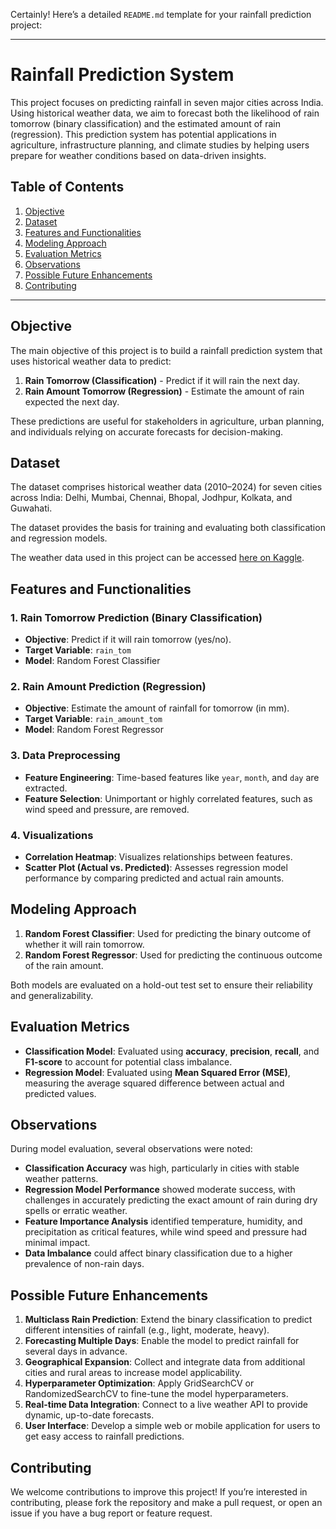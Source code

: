 Certainly! Here’s a detailed `README.md` template for your rainfall prediction project:

---

# Rainfall Prediction System

This project focuses on predicting rainfall in seven major cities across India. Using historical weather data, we aim to forecast both the likelihood of rain tomorrow (binary classification) and the estimated amount of rain (regression). This prediction system has potential applications in agriculture, infrastructure planning, and climate studies by helping users prepare for weather conditions based on data-driven insights.

## Table of Contents
1. [Objective](#objective)
2. [Dataset](#dataset)
3. [Features and Functionalities](#features-and-functionalities)
4. [Modeling Approach](#modeling-approach)
5. [Evaluation Metrics](#evaluation-metrics)
6. [Observations](#observations)
7. [Possible Future Enhancements](#possible-future-enhancements)
8. [Contributing](#contributing)

---

## Objective

The main objective of this project is to build a rainfall prediction system that uses historical weather data to predict:
1. **Rain Tomorrow (Classification)** - Predict if it will rain the next day.
2. **Rain Amount Tomorrow (Regression)** - Estimate the amount of rain expected the next day.

These predictions are useful for stakeholders in agriculture, urban planning, and individuals relying on accurate forecasts for decision-making.

## Dataset

The dataset comprises historical weather data (2010–2024) for seven cities across India: Delhi, Mumbai, Chennai, Bhopal, Jodhpur, Kolkata, and Guwahati. 

The dataset provides the basis for training and evaluating both classification and regression models.

The weather data used in this project can be accessed [here on Kaggle](https://www.kaggle.com/datasets/mukeshdevrath007/indian-5000-cities-weather-data/data).

## Features and Functionalities

### 1. Rain Tomorrow Prediction (Binary Classification)
   - **Objective**: Predict if it will rain tomorrow (yes/no).
   - **Target Variable**: `rain_tom`
   - **Model**: Random Forest Classifier

### 2. Rain Amount Prediction (Regression)
   - **Objective**: Estimate the amount of rainfall for tomorrow (in mm).
   - **Target Variable**: `rain_amount_tom`
   - **Model**: Random Forest Regressor

### 3. Data Preprocessing
   - **Feature Engineering**: Time-based features like `year`, `month`, and `day` are extracted.
   - **Feature Selection**: Unimportant or highly correlated features, such as wind speed and pressure, are removed.

### 4. Visualizations
   - **Correlation Heatmap**: Visualizes relationships between features.
   - **Scatter Plot (Actual vs. Predicted)**: Assesses regression model performance by comparing predicted and actual rain amounts.

## Modeling Approach

1. **Random Forest Classifier**: Used for predicting the binary outcome of whether it will rain tomorrow.
2. **Random Forest Regressor**: Used for predicting the continuous outcome of the rain amount.

Both models are evaluated on a hold-out test set to ensure their reliability and generalizability.

## Evaluation Metrics

- **Classification Model**: Evaluated using **accuracy**, **precision**, **recall**, and **F1-score** to account for potential class imbalance.
- **Regression Model**: Evaluated using **Mean Squared Error (MSE)**, measuring the average squared difference between actual and predicted values.

## Observations

During model evaluation, several observations were noted:
- **Classification Accuracy** was high, particularly in cities with stable weather patterns.
- **Regression Model Performance** showed moderate success, with challenges in accurately predicting the exact amount of rain during dry spells or erratic weather.
- **Feature Importance Analysis** identified temperature, humidity, and precipitation as critical features, while wind speed and pressure had minimal impact.
- **Data Imbalance** could affect binary classification due to a higher prevalence of non-rain days.

## Possible Future Enhancements

1. **Multiclass Rain Prediction**: Extend the binary classification to predict different intensities of rainfall (e.g., light, moderate, heavy).
2. **Forecasting Multiple Days**: Enable the model to predict rainfall for several days in advance.
3. **Geographical Expansion**: Collect and integrate data from additional cities and rural areas to increase model applicability.
4. **Hyperparameter Optimization**: Apply GridSearchCV or RandomizedSearchCV to fine-tune the model hyperparameters.
5. **Real-time Data Integration**: Connect to a live weather API to provide dynamic, up-to-date forecasts.
6. **User Interface**: Develop a simple web or mobile application for users to get easy access to rainfall predictions.

## Contributing

We welcome contributions to improve this project! If you’re interested in contributing, please fork the repository and make a pull request, or open an issue if you have a bug report or feature request.


